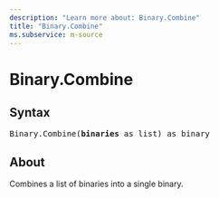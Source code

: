 ```yaml
---
description: "Learn more about: Binary.Combine"
title: "Binary.Combine"
ms.subservice: m-source
---
```

# Binary.Combine

## Syntax

<pre>
Binary.Combine(<b>binaries</b> as list) as binary
</pre>

## About

Combines a list of binaries into a single binary.
